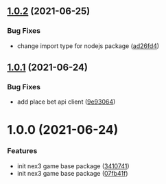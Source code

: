 ## [1.0.2](https://git3.nexdev.net/indo-market/core-packages/nex3-game-base/compare/v1.0.1...v1.0.2) (2021-06-25)


### Bug Fixes

* change import type for nodejs package ([ad26fd4](https://git3.nexdev.net/indo-market/core-packages/nex3-game-base/commit/ad26fd4b7956e713cd4ca970055c38de108eb7e2))

## [1.0.1](https://git3.nexdev.net/indo-market/core-packages/nex3-game-base/compare/v1.0.0...v1.0.1) (2021-06-24)


### Bug Fixes

* add place bet api client ([9e93064](https://git3.nexdev.net/indo-market/core-packages/nex3-game-base/commit/9e93064593fbc297adc3aee22826acc53861185b))

# 1.0.0 (2021-06-24)


### Features

* init nex3 game base package ([3410741](https://git3.nexdev.net/indo-market/core-packages/nex3-game-base/commit/3410741ee2831087382473f0e81b0ea561850c44))
* init nex3 game base package ([07fb41f](https://git3.nexdev.net/indo-market/core-packages/nex3-game-base/commit/07fb41f12846b0b0b94e9cb90aed330e8af5374c))
